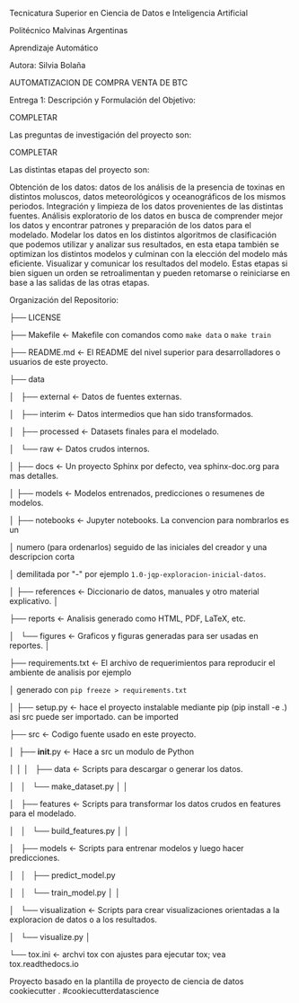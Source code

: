 Tecnicatura Superior en Ciencia de Datos e Inteligencia Artificial

Politécnico Malvinas Argentinas

Aprendizaje Automático



Autora: Silvia Bolaña




AUTOMATIZACION DE COMPRA VENTA DE BTC

Entrega 1: Descripción y Formulación del Objetivo:

COMPLETAR

Las preguntas de investigación del proyecto son:

COMPLETAR


Las distintas etapas del proyecto son:

Obtención de los datos: datos de los análisis de la presencia de toxinas en distintos moluscos, datos meteorológicos y oceanográficos de los mismos periodos.
Integración y limpieza de los datos provenientes de las distintas fuentes.
Análisis exploratorio de los datos en busca de comprender mejor los datos y encontrar patrones y preparación de los datos para el modelado.
Modelar los datos en los distintos algoritmos de clasificación que podemos utilizar y analizar sus resultados, en esta etapa también se optimizan los distintos modelos y culminan con la elección del modelo más eficiente.
Visualizar y comunicar los resultados del modelo.
Estas etapas si bien siguen un orden se retroalimentan y pueden retomarse o reiniciarse en base a las salidas de las otras etapas.


Organización del Repositorio:



├── LICENSE

├── Makefile           <- Makefile con comandos como `make data` o `make train`

├── README.md          <- El README del nivel superior para desarrolladores o usuarios de este proyecto.

├── data

│   ├── external       <- Datos de fuentes externas.

│   ├── interim        <- Datos intermedios que han sido transformados.

│   ├── processed      <- Datasets finales para el modelado.

│   └── raw            <- Datos crudos internos.

│
├── docs               <- Un proyecto Sphinx por defecto, vea sphinx-doc.org para mas detalles.

│
├── models             <- Modelos entrenados, predicciones o resumenes de modelos.

│
├── notebooks          <- Jupyter notebooks. La convencion para            		nombrarlos es un

│                                    numero (para ordenarlos) seguido de las iniciales del creador y una descripcion corta 

│                                   demilitada por "-" por ejemplo `1.0-jqp-exploracion-inicial-datos`.

│
├── references         <- Diccionario de datos, manuales y otro material explicativo.
│

├── reports            <- Analisis generado como HTML, PDF, LaTeX, etc.

│   └── figures        <- Graficos y figuras generadas para ser usadas en reportes.
│

├── requirements.txt   <- El archivo de requerimientos para reproducir el ambiente de analisis por ejemplo

│                         generado con `pip freeze > requirements.txt`

│
├── setup.py           <- hace el proyecto instalable mediante pip  (pip install -e .) asi src puede ser importado. can be imported

├── src                <- Codigo fuente usado en este proyecto.

│  ├── __init__.py    <- Hace a src un modulo de Python

│   │
│   ├── data           <- Scripts para descargar o generar los datos.


│   │   └── make_dataset.py
│   │

│   ├── features       <- Scripts para transformar los datos crudos en features para el modelado.

│   │   └── build_features.py
│   │

│   ├── models         <- Scripts para entrenar modelos y luego hacer predicciones.


│   │   ├── predict_model.py


│   │   └── train_model.py
│   │

│   └── visualization  <- Scripts para crear visualizaciones orientadas a la exploracion de datos o a los resultados.

│       └── visualize.py
│

└── tox.ini            <- archvi tox con ajustes para ejecutar tox; vea tox.readthedocs.io



  
 


Proyecto basado en la plantilla de proyecto de ciencia de datos cookiecutter . #cookiecutterdatascience
